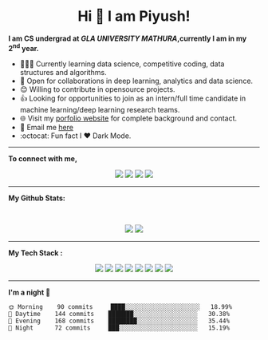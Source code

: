 <h1 align="center">Hi 👋 I am Piyush!</h1>

**I am CS undergrad at <i>GLA UNIVERSITY MATHURA</i>,currently I am in my 2<sup>nd</sup> year.**

- 👨🏽‍💻 Currently learning data science, competitive coding, data structures and algorithms.
- 🤝 Open for collaborations in deep learning, analytics and data science.
- 😊 Willing to contribute in opensource projects.
- 👍 Looking for opportunities to join as an intern/full time candidate in machine learning/deep learning research teams.
- 🌐 Visit my [porfolio website](https://insane-banda.github.io/) for complete background and contact.
- :email: Email me <a href="mailto: piyushkeshari24@gmail.com">here</a>
- :octocat: Fun fact I :heart: Dark Mode.
---

**To connect with me,**

<p align = "center">
  <a href = "https://insane-banda.github.io/"><img src ="https://img.shields.io/badge/portfolio-web-%23.svg?&style=for-the-badge&logo=&logoColor=white%22"/></a>
  <a href = "https://www.linkedin.com/in/piyush-k-ba3a67134/" target ="_blank"><img src="https://img.shields.io/badge/linkedin-%230077B5.svg?&style=for-the-badge&logo=linkedin&logoColor=white"/></a>
  <a href = "https://www.instagram.com/insane_banda/" target ="_blank"><img src = "https://img.shields.io/badge/instagram-%23E4405F.svg?&style=for-the-badge&logo=instagram&logoColor=white"/></a>
  <img src="https://komarev.com/ghpvc/?username=insane-banda&color=blue&style=flat&label=PROFILE+VIEWS"/a>
</p>

---

**My Github Stats:**

<br>

<p align = "center">
  <img src = "https://github-readme-stats.vercel.app/api?username=PiyushKe&show_icons=true&theme=radical&line_height=27">
  <img src = "https://github-readme-stats.vercel.app/api/top-langs/?username=PiyushKe&hide=css,html&theme=tokyonight">
</p>

---

**My Tech Stack :**
<p align = "center">
  <img src="https://img.shields.io/badge/python%20-%2314354C.svg?&style=for-the-badge&logo=python&logoColor=white"/> 
  <img src="https://img.shields.io/badge/c%20-%2300599C.svg?&style=for-the-badge&logo=c&logoColor=white"/> 
  <img src="https://img.shields.io/badge/c++%20-%2300599C.svg?&style=for-the-badge&logo=c%2B%2B&ogoColor=white"/> 
  <img src="https://img.shields.io/badge/markdown-%23000000.svg?&style=for-the-badge&logo=markdown&logoColor=white"/> 
  <img src="https://img.shields.io/badge/flask%20-%23000.svg?&style=for-the-badge&logo=flask&logoColor=white"/> 
  <img src="https://img.shields.io/badge/git%20-%23F05033.svg?&style=for-the-badge&logo=git&logoColor=white"/> 
  <img src="https://img.shields.io/badge/AWS%20-%23FF9900.svg?&style=for-the-badge&logo=amazon-aws&logoColor=white"/>
  <img src="https://img.shields.io/badge/SQL%20-%23AF9900.svg?&style=for-the-badge&logo=sql&logoColor=white"/>
</p>

---

<!--START_SECTION:waka-->
**I'm a night 🦉** 

```text
🌞 Morning    90 commits     ████░░░░░░░░░░░░░░░░░░░░░   18.99% 
🌆 Daytime    144 commits    ███████░░░░░░░░░░░░░░░░░░   30.38% 
🌃 Evening    168 commits    ████████░░░░░░░░░░░░░░░░░   35.44% 
🌙 Night      72 commits     ███░░░░░░░░░░░░░░░░░░░░░░   15.19%

```
